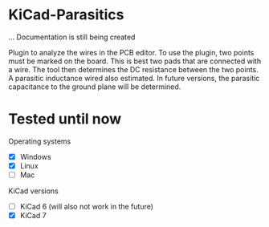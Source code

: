 # KiCad-Parasitics

... Documentation is still being created

Plugin to analyze the wires in the PCB editor. To use the plugin, two points must be marked on the board. This is best two pads that are connected with a wire. The tool then determines the DC resistance between the two points. A parasitic inductance wired also estimated. In future versions, the parasitic capacitance to the ground plane will be determined.


# Tested until now

Operating systems
- [x] Windows
- [x] Linux
- [ ] Mac

KiCad versions
- [ ] KiCad 6 (will also not work in the future)
- [x] KiCad 7
